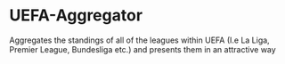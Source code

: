 # UEFA-Aggregator
Aggregates the standings of all of the leagues within UEFA (I.e La Liga, Premier League, Bundesliga etc.) and presents them in an attractive way
